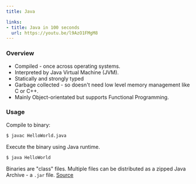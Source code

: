 ```yaml
---
title: Java

links:
- title: Java in 100 seconds 
  url: https://youtu.be/l9AzO1FMgM8
---
```


### Overview 

- Compiled - once across operating systems. 
- Interpreted by Java Virtual Machine (JVM).
- Statically and strongly typed
- Garbage collected - so doesn't need low level memory management like C or C++.
- Mainly Object-orientated but supports Functional Programming.


### Usage

Compile to binary:

```sh
$ javac HelloWorld.java
```

Execute the binary using Java runtime.

```sh
$ java HelloWorld
```

Binaries are "class" files. Multiple files can be distributed as a zipped Java Archive - a `.jar` file. [Source](
https://stackoverflow.com/questions/5743768/difference-between-java-class-and-jar#5743779)

